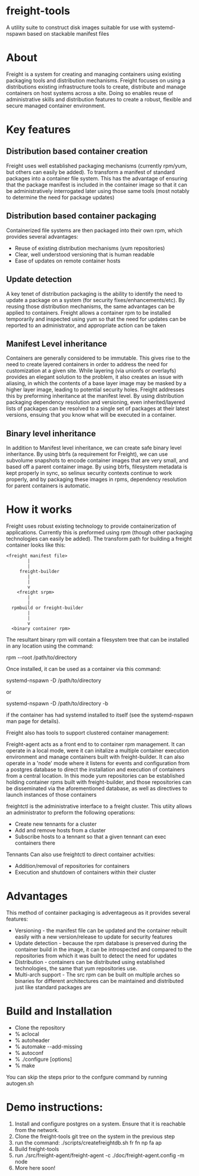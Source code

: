 # freight-tools
A utility suite to construct disk images suitable for use with systemd-nspawn based on stackable manifest files 

# About
Freight is a system for creating and managing containers using existing
packaging tools and distribution mechanisms.  Freight focuses on using a
distributions existing infrastructure tools to create, distribute and manage
containers on host systems across a site.  Doing so enables reuse of
administrative skills and distribution features to create a robust, flexible and
secure managed container environment.

# Key features

## Distribution based container creation
Freight uses well established packaging mechanisms (currently rpm/yum, but
others can easily be added).  To transform a manifest of standard packages into
a container file system.  This has the advantage of ensuring that the package
manifest is included in the container image so that it can be administratively
interrogated later using those same tools (most notably to determine the need
for package updates)

## Distribution based container packaging
Containerized file systems are then packaged into their own rpm, which provides
several advantages:
* Reuse of existing distribution mechanisms (yum repositories)
* Clear, well understood versioning that is human readable
* Ease of updates on remote container hosts

## Update detection
A key tenet of distribution packaging is the ability to identify the need to
update a package on a system (for security fixes/enhancements/etc).  By reusing
those distribution mechanisms, the same advantages can be applied to containers.
Freight allows a container rpm to be installed temporarily and inspected using
yum so that the need for updates can be reported to an administrator, and
appropriate action can be taken

## Manifest Level inheritance
Containers are generally considered to be immutable.  This gives rise to the
need to create layered containers in order to address the need for customization
at a given site.  While layering (via unionfs or overlayfs) provides an elegant
solution to the problem, it also creates an issue with aliasing, in which the
contents of a base layer image may be masked by a higher layer image, leading to
potential security holes.  Freight addresses this by preforming inheritance at
the manifest level.  By using distribution packaging dependency resolution and
versioning, even inherited/layered lists of packages can be resolved to a single
set of packages at their latest versions, ensuing that you know what will be
executed in a container.

## Binary level inheritance
In addition to Manifest level inheritance, we can create safe binary level
inheritance.  By using btrfs (a requirement for Freight), we can use subvolume
snapshots to encode container images that are very small, and based off a parent
container image.  By using btrfs, filesystem metadata is kept properly in sync,
so selinux security contexts continue to work properly, and by packaging these
images in rpms, dependency resolution for parent containers is automatic.

# How it works
Freight uses robust existing technology to provide containerization of
applications.  Currently this is preformed using rpm (though other packaging
technologies can easily be added).  The transform path for building a freight
container looks like this:

    <freight manifest file>
    		|
    		|
         freight-builder
    		|
    		|
    		v
        <freight srpm>
    		|
    		|
      rpmbuild or freight-builder
    		|
    		|
    		v
      <binary container rpm>

The resultant binary rpm will contain a filesystem tree that can be installed in
any location using the command:

rpm --root /path/to/directory


Once installed, it can be used as a container via this command:

systemd-nspawn -D /path/to/directory <cmd>

or

systemd-nspawn -D /path/to/directory -b

if the container has had systemd installed to itself (see the systemd-nspawn man
page for details).

Freight also has tools to support clustered container management:

Freight-agent acts as a front end to to container rpm management.  It can
operate in a local mode, were it can initalize a multiple container execution
environment and manage containers built with freight-builder.  It can also
operate in a 'node' mode where it listens for events and configuration from a
postgres database to direct the installation and execution of containers from a
central location.  In this mode yum repositories can be established holding
container rpms built with freight-builder, and those repositories can be
disseminated via the aforementioned database, as well as directives to launch
instances of those containers

freightctl is the administrative interface to a freight cluster.  This utiity
allows an administrator to preform the following operations:

* Create new tennants for a cluster
* Add and remove hosts from a cluster
* Subscribe hosts to a tennant so that a given tennant can exec containers there 

Tennants Can also use freightctl to direct container actvities:
* Addition/removal of repositories for containers
* Execution and shutdown of containers within their cluster


# Advantages
This method of container packaging is adventageous as it provides several
features:

* Versioning - the manifest file can be updated and the container rebuilt easily
  with a new version/release to update for security features
* Update detection - because the rpm database is preserved during the
  container build in the image, it can be introspected and compared to the
  repositories from which it was built to detect the need for updates
* Distribution - containers can be distributed using established technologies,
  the same that yum repositories use.
* Multi-arch support - The src rpm can be built on multiple arches so binaries
  for different architectures can be maintained and distributed just like
  standard packages are 



# Build and Installation

* Clone the repository
* % aclocal
* % autoheader
* % automake --add-missing
* % autoconf
* % ./configure [options]
* % make

You can skip the steps prior to the confgure command by running autogen.sh



# Demo instructions:
1. Install and configure postgres on a system.  Ensure that it is reachable from
   the network.
2. Clone the freight-tools git tree on the system in the previous step 
3. run the command: ./scripts/createfreightdb.sh fr fn np fa ap
4. Build freight-tools
5. run ./src/freight-agent/freight-agent -c ./doc/freight-agent.config -m node
6. More here soon!
